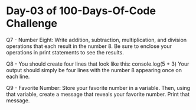 # Day-03 of 100-Days-Of-Code Challenge

Q7 - Number Eight: Write addition, subtraction, multiplication, and division operations that each result in the number 8. Be sure to enclose your operations in print statements to see the results.

Q8 - You should create four lines that look like this: console.log(5 + 3) Your output should simply be four lines with the number 8 appearing once on each line.

Q9 - Favorite Number: Store your favorite number in a variable. Then, using that variable, create a message that reveals your favorite number. Print that message.
